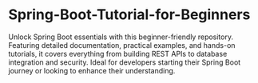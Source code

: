 # Spring-Boot-Tutorial-for-Beginners
Unlock Spring Boot essentials with this beginner-friendly repository. Featuring detailed documentation, practical examples, and hands-on tutorials, it covers everything from building REST APIs to database integration and security. Ideal for developers starting their Spring Boot journey or looking to enhance their understanding.
